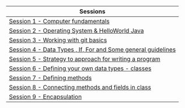   |    Sessions                                                                   
  | -----------------------------------------------------     
  | [Session 1 - Computer fundamentals](https://github.com/sairamaj/programmingclass/blob/master/sessions/First.MD)
  | [Session 2 - Operating System & HelloWorld Java](https://github.com/sairamaj/programmingclass/blob/master/sessions/Session2.MD)
  | [Session 3 - Working with git basics](https://github.com/sairamaj/programmingclass/blob/master/sessions/Session3.MD)
  | [Session 4 - Data Types , If, For and Some general guidelines](https://github.com/sairamaj/programmingclass/blob/master/sessions/Session4.MD)
  | [Session 5 - Strategy to approach for writing a program](https://github.com/sairamaj/programmingclass/blob/master/sessions/Session5.MD)
  | [Session 6 - Defining your own data types - classes](https://github.com/sairamaj/programmingclass/blob/master/sessions/Session6.MD)
  | [Session 7 - Defining methods](https://github.com/sairamaj/programmingclass/blob/master/sessions/Session7.MD)
  | [Session 8 - Connecting methods and fields in class](https://github.com/sairamaj/programmingclass/blob/master/sessions/Session8.MD)
  | [Session 9 - Encapsulation](https://github.com/sairamaj/programmingclass/blob/master/sessions/Session9.MD)